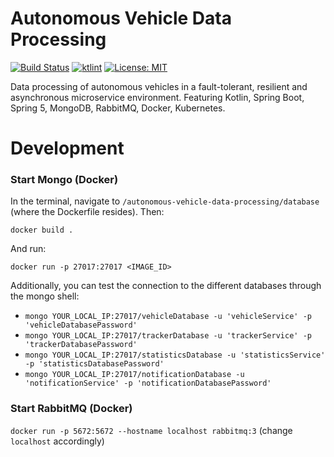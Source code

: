 # Autonomous Vehicle Data Processing
[![Build Status](https://travis-ci.com/fuvidani/autonomous-vehicle-data-processing.svg?token=nWakM5wh7rnyXAfUiELD&branch=master)](https://travis-ci.com/fuvidani/autonomous-vehicle-data-processing) [![ktlint](https://img.shields.io/badge/code%20style-%E2%9D%A4-FF4081.svg)](https://ktlint.github.io/)  [![License: MIT](https://img.shields.io/badge/License-MIT-yellow.svg)](https://opensource.org/licenses/MIT)
 
Data processing of autonomous vehicles in a fault-tolerant, resilient and asynchronous microservice environment. Featuring Kotlin, Spring Boot, Spring 5, MongoDB, RabbitMQ, Docker, Kubernetes.

# Development

### Start Mongo (Docker)
In the terminal, navigate to `/autonomous-vehicle-data-processing/database` (where the Dockerfile resides).
Then:

`docker build .`

And run:

`docker run -p 27017:27017 <IMAGE_ID>` 

Additionally, you can test the connection to the different databases through
the mongo shell:
- `mongo YOUR_LOCAL_IP:27017/vehicleDatabase -u 'vehicleService' -p 'vehicleDatabasePassword'`
- `mongo YOUR_LOCAL_IP:27017/trackerDatabase -u 'trackerService' -p 'trackerDatabasePassword'`
- `mongo YOUR_LOCAL_IP:27017/statisticsDatabase -u 'statisticsService' -p 'statisticsDatabasePassword'`
- `mongo YOUR_LOCAL_IP:27017/notificationDatabase -u 'notificationService' -p 'notificationDatabasePassword'`

### Start RabbitMQ (Docker)
`docker run -p 5672:5672 --hostname localhost rabbitmq:3` (change `localhost` accordingly)


